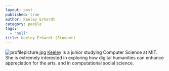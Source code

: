 ```yaml
---
layout: post
published: true
author: Keeley Erhardt
category: people
tags: 
  - "null"
title: Keeley Erhardt (Student)
---
```


![profilepicture.jpg]({{site.baseurl}}/assets/profilepicture.jpg)
[Keeley](http://keeleyerhardt.me) is a junior studying Computer Science at MIT. She is extremely interested in exploring how digital humanities can enhance appreciation for the arts, and in computational social science.

